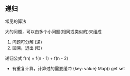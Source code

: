 ## 递归
常见的算法

大的问题，可以由多个小问题(相同或类似的)来组成

1. 问题可分解 (递)
2. 回溯，退出 (归)

递归公式 f(n) = f(n - 1) + f(n - 2)

- 有重复计算，计算过的需要缓冲 {key: value} Map() get set